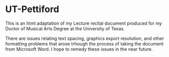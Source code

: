 # UT-Pettiford
This is an html adaptation of my  Lecture recital document produced for my Doctor of Musical Arts Degree at the University of Texas.
 
 There are issues relating text spacing, graphics export resolution, and other formatting problems that arose trhough the process of taking the document from Microsoft Word. I hope to remedy these issues in the near future.
 
 
